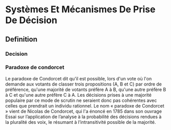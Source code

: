 # Systèmes Et Mécanismes De Prise De Décision

## Definition

### **Decision**

### **Paradoxe de condorcet**

Le paradoxe de Condorcet dit qu'il est possible, lors d'un vote où l'on demande aux votants de classer trois propositions (A, B et C) par ordre de préférence, qu'une majorité de votants préfère A à B, qu'une autre préfère B à C et qu'une autre préfère C à A. Les décisions prises à une majorité populaire par ce mode de scrutin ne seraient donc pas cohérentes avec celles que prendrait un individu rationnel. Le nom « paradoxe de Condorcet » vient de Nicolas de Condorcet, qui l'a énoncé en 1785 dans son ouvrage Essai sur l’application de l’analyse à la probabilité des décisions rendues à la pluralité des voix, le résumant à l’intransitivité possible de la majorité.
